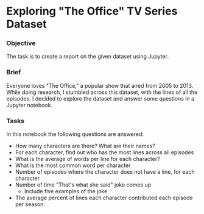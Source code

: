 # Exploring "The Office" TV Series Dataset

### Objective

The task is to create a report on the given dataset using Jupyter.

### Brief

Everyone loves "The Office," a popular show that aired from 2005 to 2013. While doing research, I stumbled across this dataset, with the lines of all the episodes.
I decided to explore the dataset and answer some questions in a Jupyter notebook.

### Tasks

In this notebook the following questions are answered:

-   How many characters are there? What are their names?
-   For each character, find out who has the most lines across all episodes
-   What is the average of words per line for each character?
-   What is the most common word per character
-   Number of episodes where the character does not have a line, for each character
-   Number of time "That's what she said" joke comes up
    -   Include five examples of the joke
-   The average percent of lines each character contributed each episode per season.
